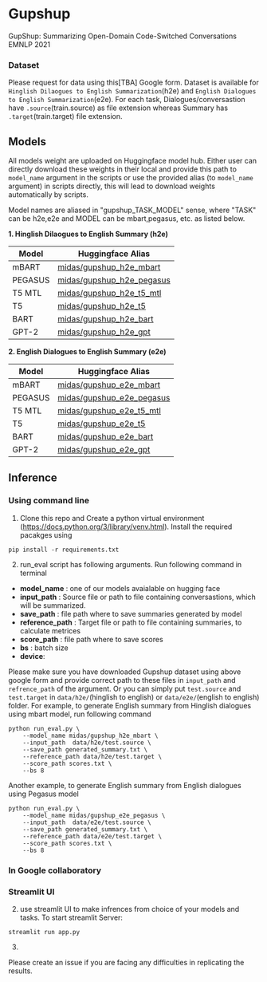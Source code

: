 # Gupshup
GupShup: Summarizing Open-Domain Code-Switched Conversations EMNLP 2021


### Dataset
Please request for data using this[TBA] Google form. Dataset is available for `Hinglish Dilaogues to English Summarization`(h2e) and  `English Dialogues to English Summarization`(e2e). For each task, Dialogues/conversastion have `.source`(train.source) as file extension whereas Summary has `.target`(train.target) file extension.

## Models
All models weight are uploaded on Huggingface model hub. Either user can directly download these weights in their local and provide this path to `model_name` argument in the scripts or use the provided alias (to `model_name` argument) in scripts directly, this will lead to download weights automatically by scripts. 

Model names are aliased in "gupshup_TASK_MODEL" sense, where "TASK" can be h2e,e2e and MODEL can be mbart,pegasus, etc. as listed below.


**1. Hinglish Dilaogues to English Summary (h2e)**

| Model   | Huggingface Alias                                                             |
|---------|-------------------------------------------------------------------------------|
| mBART   | [midas/gupshup_h2e_mbart](https://huggingface.co/midas/gupshup_h2e_mbart)     |
| PEGASUS | [midas/gupshup_h2e_pegasus](https://huggingface.co/midas/gupshup_h2e_pegasus) |
| T5 MTL  | [midas/gupshup_h2e_t5_mtl](https://huggingface.co/midas/gupshup_h2e_t5_mtl)   |
| T5      | [midas/gupshup_h2e_t5](https://huggingface.co/midas/gupshup_h2e_t5)           |
| BART    | [midas/gupshup_h2e_bart](https://huggingface.co/midas/gupshup_h2e_bart)       |
| GPT-2   | [midas/gupshup_h2e_gpt](https://huggingface.co/midas/gupshup_h2e_gpt)         |


**2. English Dialogues to English Summary (e2e)**

| Model   | Huggingface Alias                                                             |
|---------|-------------------------------------------------------------------------------|
| mBART   | [midas/gupshup_e2e_mbart](https://huggingface.co/midas/gupshup_e2e_mbart)     |
| PEGASUS | [midas/gupshup_e2e_pegasus](https://huggingface.co/midas/gupshup_e2e_pegasus) |
| T5 MTL  | [midas/gupshup_e2e_t5_mtl](https://huggingface.co/midas/gupshup_e2e_t5_mtl)   |
| T5      | [midas/gupshup_e2e_t5](https://huggingface.co/midas/gupshup_e2e_t5)           |
| BART    | [midas/gupshup_e2e_bart](https://huggingface.co/midas/gupshup_e2e_bart)       |
| GPT-2   | [midas/gupshup_e2e_gpt](https://huggingface.co/midas/gupshup_e2e_gpt)         |

## Inference

### Using command line
1. Clone this repo and Create a python virtual environment (https://docs.python.org/3/library/venv.html). Install the required pacakges using
```
pip install -r requirements.txt
```

2. run_eval script has following arguments. Run following command in terminal
*   **model_name** : one of our models avaialable on hugging face
*   **input_path** : Source file or path to file containing conversastions, which will be summarized. 
*   **save_path** : file path where to save summaries generated by model
*   **reference_path** : Target file or path to file containing summaries, to calculate metrices
*  **score_path** : file path where to save scores
*   **bs** : batch size
*   **device**:

Please make sure you have downloaded Gupshup dataset using above google form and provide correct path to these files in `input_path` and `refrence_path` of the argument. Or you can simply put `test.source` and `test.target` in `data/h2e/`(hinglish to english) or `data/e2e/`(english to english) folder. For example, to generate English summary from Hinglish dialogues using mbart model, run following command

```
python run_eval.py \
    --model_name midas/gupshup_h2e_mbart \
    --input_path  data/h2e/test.source \
    --save_path generated_summary.txt \
    --reference_path data/h2e/test.target \
    --score_path scores.txt \
    --bs 8

```

Another example, to generate English summary from English dialogues using Pegasus model
```
python run_eval.py \
    --model_name midas/gupshup_e2e_pegasus \
    --input_path  data/e2e/test.source \
    --save_path generated_summary.txt \
    --reference_path data/e2e/test.target \
    --score_path scores.txt \
    --bs 8

```

### In Google collaboratory

### Streamlit UI

2. use streamlit UI to make infrences from choice of your models and tasks. To start streamlit Server:
```
streamlit run app.py
```
3.

Please create an issue if you are facing any difficulties in replicating the results. 
